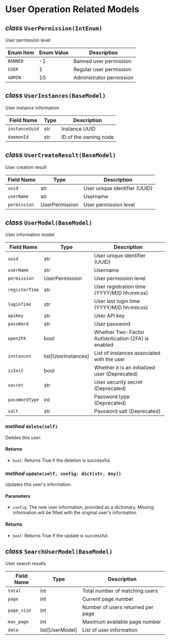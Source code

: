 # User Operation Related Models

## _class_ `UserPermission(IntEnum)`

User permission level

| Enum Item | Enum Value | Description              |
| --------- | ---------- | ------------------------ |
| `BANNED`  | -1         | Banned user permission   |
| `USER`    | 1          | Regular user permission  |
| `ADMIN`   | 10         | Administrator permission |

## _class_ `UserInstances(BaseModel)`

User instance information

| Field Name     | Type | Description           |
| -------------- | ---- | --------------------- |
| `instanceUuid` | str  | Instance UUID         |
| `daemonId`     | str  | ID of the owning node |

## _class_ `UserCreateResult(BaseModel)`

User creation result

| Field Name   | Type           | Description                   |
| ------------ | -------------- | ----------------------------- |
| `uuid`       | str            | User unique identifier (UUID) |
| `userName`   | str            | Username                      |
| `permission` | UserPermission | User permission level         |

## _class_ `UserModel(BaseModel)`

User information model

| Field Name     | Type                | Description                                        |
| -------------- | ------------------- | -------------------------------------------------- |
| `uuid`         | str                 | User unique identifier (UUID)                      |
| `userName`     | str                 | Username                                           |
| `permission`   | UserPermission      | User permission level                              |
| `registerTime` | str                 | User registration time (YYYY/M/D hh:mm:ss)         |
| `loginTime`    | str                 | User last login time (YYYY/M/D hh:mm:ss)           |
| `apiKey`       | str                 | User API key                                       |
| `passWord`     | str                 | User password                                      |
| `open2FA`      | bool                | Whether Two-Factor Authentication (2FA) is enabled |
| `instances`    | list[UserInstances] | List of instances associated with the user         |
| `isInit`       | bool                | Whether it is an initialized user (Deprecated)     |
| `secret`       | str                 | User security secret (Deprecated)                  |
| `passWordType` | int                 | Password type (Deprecated)                         |
| `salt`         | str                 | Password salt (Deprecated)                         |

### _method_ `delete(self)`

Deletes this user.

#### Returns

- `bool`: Returns True if the deletion is successful.

### _method_ `update(self, config: dict[str, Any])`

Updates this user's information.

#### Parameters

- `config`: The new user information, provided as a dictionary. Missing information will be filled with the original user's information.

#### Returns

- `bool`: Returns True if the update is successful.

## _class_ `SearchUserModel(BaseModel)`

User search results

| Field Name  | Type            | Description                       |
| ----------- | --------------- | --------------------------------- |
| `total`     | int             | Total number of matching users    |
| `page`      | int             | Current page number               |
| `page_size` | int             | Number of users returned per page |
| `max_page`  | int             | Maximum available page number     |
| `data`      | list[UserModel] | List of user information          |
